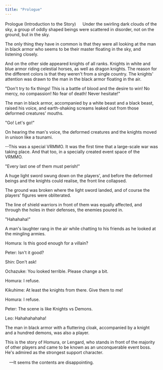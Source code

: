 ```yaml
---
title: "Prologue"
---
```

Prologue (Introduction to the Story) 
　
Under the swirling dark clouds of the sky, a group of oddly shaped beings were scattered in disorder, not on the ground, but in the sky.

 The only thing they have in common is that they were all looking at the man in black armor who seems to be their master floating in the sky, and listening closely.


And on the other side appeared knights of all ranks. Knights in white and blue armor riding celestial horses, as well as dragon knights. The reason for the different colors is that they weren't from a single country. The knights' attention was drawn to the man in the black armor floating in the air.


"Don't try to fix things! This is a battle of blood and the desire to win! No mercy, no compassion! No fear of death! Never hesitate!" 

The man in black armor, accompanied by a white beast and a black beast, raised his voice, and earth-shaking screams leaked out from those deformed creatures' mouths.

"Go! Let's go!" 

On hearing the man's voice, the deformed creatures and the knights moved in unison like a tsunami.

 --This was a special VRMMO. It was the first time that a large-scale war was taking place. And that too, in a specially created event space of the VRMMO.

"Every last one of them must perish!" 

A huge light sword swung down on the players', and before the deformed beings and the knights could realise, the front line collapsed.

The ground was broken where the light sword landed, and of course the players' figures were obliterated.

The line of shield warriors in front of them was equally affected, and through the holes in their defenses, the enemies poured in.

"Hahahaha!" 

A man's laughter rang in the air while chatting to his friends as he looked at the mingling armies.

Homura: Is this good enough for a villain?

Peter: Isn't it good?

Shin: Don't ask!

Ochazuke: You looked terrible. Please change a bit.

Homura: I refuse.

Kikuhime: At least the knights from there. Give them to me!

Homura: I refuse.

Peter: The scene is like Knights vs Demons. 

Leo: Hahahahahaha!


The man in black armor with a fluttering cloak, accompanied by a knight and a hundred demons, was also a player.

This is the story of Homura, or Lengard, who stands in front of the majority of other players and came to be known as an unconquerable event boss. He's admired as the strongest support character.


　—It seems the contents are disappointing. 